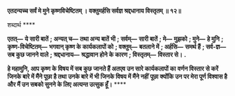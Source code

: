 **एतदन्यच्च सर्वं मे मुने कृष्णविचेष्टितम् ।** **वक्तुमर्हसि सर्वज्ञ श्रद्दधानाय विस्तृतम् ॥ १२॥** 

शब्दार्थ **** 

**एतत्—** **ये सारी बातें** **; अन्यत् च—** **तथा अन्य बातें भी** **; सर्वम्—** **सारी बातें** **; मे—** **मुझको** **; मुने—** **हे मुनि** **; कृष्ण-विचेष्टितम्—** **भगवान् कृष्ण के कार्यकलापों को** **; वक्तुम्—** **बतलाने में** **; अर्हसि—** **समर्थ हैं** **; सर्व-ज्ञ—** **सब कुछ जानने वाले** **; श्रद्दधानाय—** **श्रद्धावान होने के कारण** **; विस्तृतम्—** **विस्तार से।** **.** 

**हे महामुनि, आप कृष्ण के विषय में सब कुछ जानते हैं अतएव उन सारे कार्यकलापों का** **वर्णन विस्तार से करें जिनके बारे में मैंने पूछा है तथा उनके बारे में भी जिनके विषय में मैंने नहीं** **पूछा क्योंकि उन पर मेरा पूर्ण विश्वास है और मैं उन सबको सुनने के लिए अत्यन्त उत्सुक हूँ।** **** 